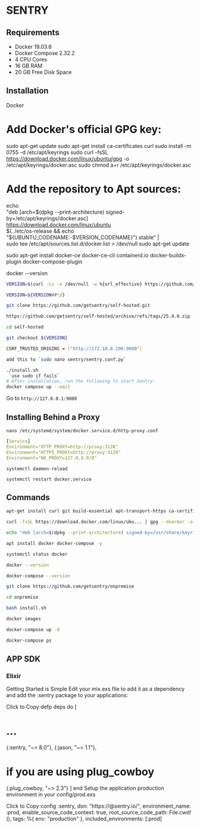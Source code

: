 # SENTRY

## Requirements

- Docker 19.03.6
- Docker Compose 2.32.2
- 4 CPU Cores
- 16 GB RAM
- 20 GB Free Disk Space

## Installation


Docker

# Add Docker's official GPG key:
sudo apt-get update
sudo apt-get install ca-certificates curl
sudo install -m 0755 -d /etc/apt/keyrings
sudo curl -fsSL https://download.docker.com/linux/ubuntu/gpg -o /etc/apt/keyrings/docker.asc
sudo chmod a+r /etc/apt/keyrings/docker.asc

# Add the repository to Apt sources:
echo \
  "deb [arch=$(dpkg --print-architecture) signed-by=/etc/apt/keyrings/docker.asc] https://download.docker.com/linux/ubuntu \
  $(. /etc/os-release && echo "${UBUNTU_CODENAME:-$VERSION_CODENAME}") stable" | \
  sudo tee /etc/apt/sources.list.d/docker.list > /dev/null
sudo apt-get update

sudo apt-get install docker-ce docker-ce-cli containerd.io docker-buildx-plugin docker-compose-plugin

docker --version


```sh
VERSION=$(curl -Ls -o /dev/null -w %{url_effective} https://github.com/getsentry/self-hosted/releases/latest)

VERSION=${VERSION##*/}

git clone https://github.com/getsentry/self-hosted.git

https://github.com/getsentry/self-hosted/archive/refs/tags/25.4.0.zip

cd self-hosted

git checkout ${VERSION}

CSRF_TRUSTED_ORIGINS = ["http://172.18.8.190:9000"]

add this to `sudo nano sentry/sentry.conf.py`

./install.sh
 `use sudo if fails`
# After installation, run the following to start Sentry:
docker compose up --wait
```

Go to `http://127.0.0.1:9000 `

## Installing Behind a Proxy

`nano /etc/systemd/system/docker.service.d/http-proxy.conf`

```yaml
[Service]
Environment="HTTP_PROXY=http://proxy:3128"
Environment="HTTPS_PROXY=http://proxy:3128"
Environment="NO_PROXY=127.0.0.0/8"
```

`systemctl daemon-reload`

`systemctl restart docker.service`


## Commands
```sh
apt-get install curl git build-essential apt-transport-https ca-certificates software-properties-common -y

curl -fsSL https://download.docker.com/linux/ubu... | gpg --dearmor -o /usr/share/keyrings/docker-archive-keyring.gpg

echo "deb [arch=$(dpkg --print-architecture) signed-by=/usr/share/keyrings/docker-archive-keyring.gpg] https://download.docker.com/linux/ubuntu $(lsb_release -cs) stable" | tee /etc/apt/sources.list.d/docker.list  /dev/null

apt install docker docker-compose -y

systemctl status docker

docker --version

docker-compose --version

git clone https://github.com/getsentry/onpremise

cd onpremise

bash install.sh

docker images

docker-compose up -d

docker-compose ps
```


## APP SDK

### Elixir

Getting Started is Simple
Edit your mix.exs file to add it as a dependency and add the :sentry package to your applications:

Click to Copy
defp deps do
[
  # ...
  {:sentry, "~> 8.0"},
  {:jason, "~> 1.1"},
  # if you are using plug_cowboy
  {:plug_cowboy, "~> 2.3"}
]
end
Setup the application production environment in your config/prod.exs

Click to Copy
config :sentry,
dsn: "https://<key>@sentry.io/<project>",
environment_name: :prod,
enable_source_code_context: true,
root_source_code_path: File.cwd!(),
tags: %{
  env: "production"
},
included_environments: [:prod]